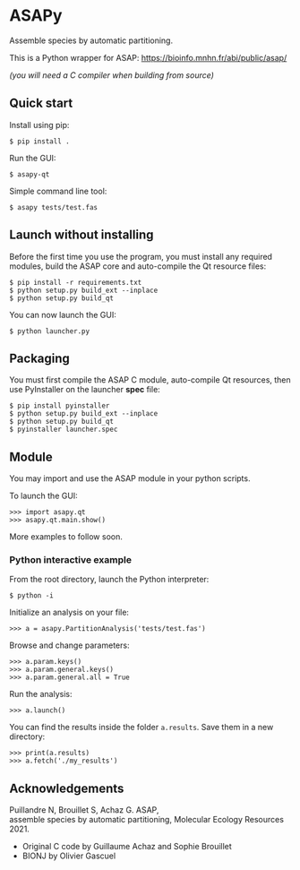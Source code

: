# ASAPy

Assemble species by automatic partitioning.

This is a Python wrapper for ASAP: <https://bioinfo.mnhn.fr/abi/public/asap/>

*(you will need a C compiler when building from source)*

## Quick start

Install using pip:

```
$ pip install .
```

Run the GUI:

```
$ asapy-qt
```

Simple command line tool:

```
$ asapy tests/test.fas
```

## Launch without installing

Before the first time you use the program, you must install any required modules, build the ASAP core and auto-compile the Qt resource files:
```
$ pip install -r requirements.txt
$ python setup.py build_ext --inplace
$ python setup.py build_qt
```

You can now launch the GUI:
```
$ python launcher.py
```

## Packaging

You must first compile the ASAP C module, auto-compile Qt resources,
then use PyInstaller on the launcher **spec** file:
```
$ pip install pyinstaller
$ python setup.py build_ext --inplace
$ python setup.py build_qt
$ pyinstaller launcher.spec
```

## Module

You may import and use the ASAP module in your python scripts.

To launch the GUI:
```
>>> import asapy.qt
>>> asapy.qt.main.show()
```

More examples to follow soon.

### Python interactive example

From the root directory, launch the Python interpreter:
```
$ python -i
```

Initialize an analysis on your file:
```
>>> a = asapy.PartitionAnalysis('tests/test.fas')
```

Browse and change parameters:
```
>>> a.param.keys()
>>> a.param.general.keys()
>>> a.param.general.all = True
```

Run the analysis:
```
>>> a.launch()
```

You can find the results inside the folder `a.results`.
Save them in a new directory:
```
>>> print(a.results)
>>> a.fetch('./my_results')
```

## Acknowledgements

Puillandre N, Brouillet S, Achaz G. ASAP,\
assemble species by automatic partitioning,
Molecular Ecology Resources 2021.

- Original C code by Guillaume Achaz and Sophie Brouillet
- BIONJ by Olivier Gascuel

